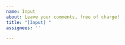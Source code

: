 ```yaml
---
name: Input
about: Leave your comments, free of charge!
title: "[Input] "
assignees: ''

---
```


<!-- A small summary on how you use the tool, or why did you find it interesting. Room for improvement? (No format in particular) -->
